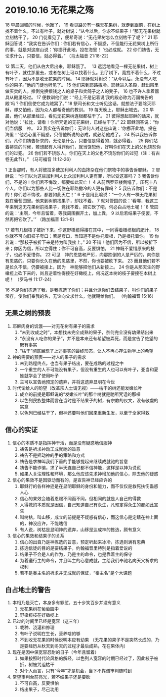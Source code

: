 # 2019.10.16 无花果之殇

18 早晨回城的时候，他饿了，  19  看见路旁有一棵无花果树，就走到跟前，在树上找不着什么，不过有叶子，就对树说：“从今以后，你永不结果子！”那无花果树就立刻枯干了。  20  门徒看见了，便希奇说：“无花果树怎么立刻枯干了呢？”  21  耶稣回答说：“我实在告诉你们：你们若有信心，不疑惑，不但能行无花果树上所行的事，就是对这座山说：‘你挪开此地，投在海里！ ’也必成就。  22  你们祷告，无论求什么，只要信，就必得着。” （马太福音 21:18-22）

 12  第二天，他们从伯大尼出来，耶稣饿了。　  13  远远地看见一棵无花果树，树上有叶子，就往那里去，或者在树上可以找着什么。到了树下，竟找不着什么，不过有叶子，因为不是收无花果的时候。  14  耶稣就对树说：“从今以后，永没有人吃你的果子。”他的门徒也听见了。  15  他们来到耶路撒冷。耶稣进入圣殿，赶出殿里做买卖的人，推倒兑换银钱之人的桌子和卖鸽子之人的凳子，  16  也不许人拿着器具从殿里经过。  17  便教训他们说：“经上不是记着说‘我的殿必称为万国祷告的殿’吗？你们倒使它成为贼窝了。”  18  祭司长和文士听见这话，就想法子要除灭耶稣，却又怕他，因为众人都希奇他的教训。  19  每天晚上，耶稣出城去。  20  早晨，他们从那里经过，看见无花果树连根都枯干了。  21  彼得想起耶稣的话来，就对他说：“拉比，请看！你所咒诅的无花果树，已经枯干了。”  22  耶稣回答说：“你们当信服　神。  23  我实在告诉你们：无论何人对这座山说：‘你挪开此地，投在海里！’他若心里不疑惑，只信他所说的必成，就必给他成了。  24  所以我告诉你们，凡你们祷告祈求的，无论是什么，只要信是得着的，就必得着。　  25  你们站着祷告的时候，若想起有人得罪你们，就当饶恕他，好叫你们在天上的父也饶恕你们的过犯。  26  你们若不饶恕人，你们在天上的父也不饶恕你们的过犯（注：有古卷无此节）。” （马可福音 11:12-26）

1  正当那时，有人将彼拉多使加利利人的血搀杂在他们祭物中的事告诉耶稣。  2  耶稣说：“你们以为这些加利利人比众加利利人更有罪，所以受这害吗？  3  我告诉你们，不是的！你们若不悔改，都要如此灭亡！  4  从前西罗亚楼倒塌了，压死十八个人，你们以为那些人比一切住在耶路撒冷的人更有罪吗？  5  我告诉你们：不是的！你们若不悔改，都要如此灭亡！”  6  于是用比喻说：“一个人有一棵无花果树栽在葡萄园里。他来到树前找果子，却找不着。  7  就对管园的说：‘看哪，我这三年来到这无花果树前找果子，竟找不着。把它砍了吧，何必白占地土呢！’  8  管园的说：‘主啊，今年且留着，等我周围掘开土，加上粪，  9  以后若结果子便罢，不然再把它砍了。’” （路加福音 13:1-9）

17  若有几根枝子被折下来，你这野橄榄得接在其中，一同得着橄榄根的肥汁，  18  你就不可向旧枝子夸口；若是夸口，当知道不是你托着根，乃是根托着你。  19  你若说：“那枝子被折下来是特为叫我接上。”  20  不错！他们因为不信，所以被折下来；你因为信，所以立得住；你不可自高，反要惧怕。  21  神既不爱惜原来的枝子，也必不爱惜你。  22  可见　神的恩慈和严厉，向那跌倒的人是严厉的，向你是有恩慈的。只要你长久在他的恩慈里，不然，你也要被砍下来。  23  而且他们若不是长久不信，仍要被接上，因为　神能够把他们从新接上。  24  你是从那天生的野橄榄上砍下来的，尚且逆着性得接在好橄榄上，何况这本树的枝子要接在本树上呢！ （罗马书 11:17-24）

16 不是你们拣选了我，是我拣选了你们；并且分派你们去结果子，叫你们的果子常存，使你们奉我的名，无论向父求什么，他就赐给你们。 （约翰福音 15:16）

## 无果之树的预表

1. 耶稣肉身的饥饿——对无花树有果子的需求
    1. “未到收成之时”，本想找未完全成熟的果子，奈何完全没有幼果结出来
    2. “永没有人吃你的果子”，并不是本来还有希望被弄死，而是宣告了绝望的既有事实
    3. “枯干”彻底展现了上述事实的最终形态，让人不再心存生物学上的希望
2. 神的需要的预表——对人的果子的需求
    1. 未到路程终点，也当有果子结出，要在成熟的过程之中
    2. 一个重生的人不可能没有果子，但没有重生的人也可以有叶子，亚当和夏娃就学会了使用叶子
    3. 主可以宣告祂预定的遗弃，并将这遗弃显明在今世
3. 时代论给人的盼望（改革宗人士请无视）——枯干的树还能发嫩长叶
    1. 成立的前提是耶稣说的“发嫩长叶”的那个树就是祂所咒诅的那棵
    2. 以色列民族整体而言在当时是不结果子的树，有宗教的仪文，没有敬虔的实意
    3. 以色列已经枯干了，但神还要叫他们回来重新生发，以至于全家得救

## 信心的实证

1. 信心的本质不是指挥神干活，而是没有疑惑地信服神
    1. 祷告是祈求神动工成就祂的旨意
    2. 祷告不是摇动神的手的策略和方式
    3. 祷告是求神叫我们下垂的手能够提起来继续成就祂的旨意
    4. 祷告不能诈骗，求了半天连自己都不信神能，这样是以神为说谎
    5. 如果人关注理性和环境，那么他应该先求神增加他的信心，除去他的疑惑
2. 信心的果效不是因驱动而有的，是宣告神已经应许的
    1. 耶稣行的各样神迹是在显明耶稣的身份和能力，而不仅仅是救死扶伤蛊惑人心
    2. 信心的果效会随着恩赐不同而不同，但相同的就是人自己的得救
    3. 人得救的本质就是因信，自己知道自己有永生，凡预定得永生的都如此宣告
    4. 叫树枯，叫山移，成立的前提是不疑惑有信心，而这信心是定睛在神上面的，神没应许，不能瞎信
    5. 有人说，树枯是显明神的遗弃，山移是达成神的拣选，颇有意义
3. 信心的果效和结果子的关系
    1. 信心的出自乃是神拣选的旨意，预定听起来冰冷，拣选则满有恩典
    2. 拣选信徒的目的是要结果子，约翰福音里特别是指着爱说的
    3. 结果子不会是人的作为，乃是主的命令，也是靠着主的保守
    4. 为着遵行主的命令，并且叫主的心意成就，主给我们奉祂名向天父祈求的权利
    5. 若不是奉主名的祈求并无成就的保证，“奉主名”是个大课题

## 白占地土的警告

1. 本相乃是灭亡，本身多有罪愆，五十步笑百步并没有意义
    1. 无花果树在葡萄园中
    2. 野橄榄枝在好橄榄上
2. 已过的时间里已经是宽容（这三年）
    1. 栽种、浇灌和修理
    2. 有叶子说明在生长，营养啥的够
    3. 不到收无花果的时候说明本应有幼果 （无花果的果子不是突然长成的，乃是要经历从秋天到冬天的过程才最后成熟，花在果体内）
3. 现在是因中保宽容忍耐的日子（今年且留着）
    1. 如果按照时代论风格的解经，以色列人宽容的时期已经过了，因此枝子被折，树被咒诅枯干
    2. 对个人而言，只有“今年”才是机会，当下不靠谱审判随时到
4. 常望审判台前亮光，若不结果子还是要砍
    1. 不可自高，反要惧怕
    2. 结出果子，尽己功用